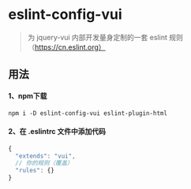 # eslint-config-vui

> 为 jquery-vui 内部开发量身定制的一套 eslint 规则（https://cn.eslint.org）

## 用法

#### 1、npm下载
```
npm i -D eslint-config-vui eslint-plugin-html
```

#### 2、在 .eslintrc 文件中添加代码

```javascript
{
  "extends": "vui",
  // 你的规则（覆盖）
  "rules": {}
}
```